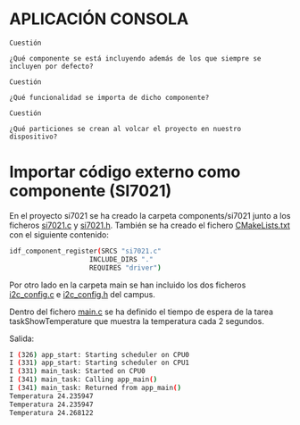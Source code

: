 # APLICACIÓN CONSOLA
```
Cuestión

¿Qué componente se está incluyendo además de los que siempre se incluyen por defecto?
```

```
Cuestión

¿Qué funcionalidad se importa de dicho componente?

```


```
Cuestión

¿Qué particiones se crean al volcar el proyecto en nuestro dispositivo?
```

# Importar código externo como componente (SI7021)
En el proyecto si7021 se ha creado la carpeta components/si7021 junto a los ficheros [si7021.c](si70121/components/si70121/si7021.c) y [si7021.h](si70121/components/si70121/si7021.h). También se ha creado el fichero [CMakeLists.txt](si70121/components/si70121/CMakeLists.txt) con el siguiente contenido:
```BASH
idf_component_register(SRCS "si7021.c"
                    INCLUDE_DIRS "."
                    REQUIRES "driver")
```

Por otro lado en la carpeta main se han incluido los dos ficheros [i2c_config.c](si70121/main/i2c_config.c) e [i2c_config.h](si70121/main/i2c_config.h) del campus.

Dentro del fichero [main.c](si70121/main/main.c) se ha definido el tiempo de espera de la tarea taskShowTemperature que muestra la temperatura cada 2 segundos.

Salida:

```BASH
I (326) app_start: Starting scheduler on CPU0
I (331) app_start: Starting scheduler on CPU1
I (331) main_task: Started on CPU0
I (341) main_task: Calling app_main()
I (341) main_task: Returned from app_main()
Temperatura 24.235947
Temperatura 24.235947
Temperatura 24.268122
```
